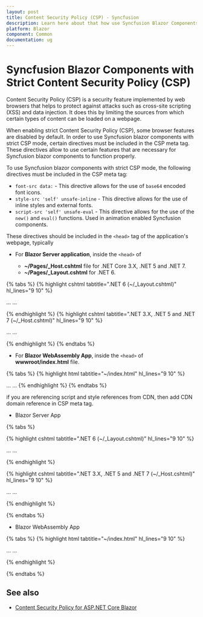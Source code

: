 ```yaml
---
layout: post
title: Content Security Policy (CSP) - Syncfusion
description: Learn here about that how use Syncfusion Blazor Components with strict Content Security Policy (CSP).
platform: Blazor
component: Common
documentation: ug
---
```


# Syncfusion Blazor Components with Strict Content Security Policy (CSP)

Content Security Policy (CSP) is a security feature implemented by web browsers that helps to protect against attacks such as cross-site scripting (XSS) and data injection. It does this by limiting the sources from which certain types of content can be loaded on a webpage.

When enabling strict Content Security Policy (CSP), some browser features are disabled by default. In order to use Syncfusion blazor components with strict CSP mode, certain directives must be included in the CSP meta tag. These directives allow to use certain features that are necessary for Syncfusion blazor components to function properly.

To use Syncfusion blazor components with strict CSP mode, the following directives must be included in the CSP meta tag:

* `font-src data:` - This directive allows for the use of `base64` encoded font icons.
* `style-src 'self' unsafe-inline` - This directive allows for the use of inline styles and external fonts.
* `script-src 'self' unsafe-eval` - This directive allows for the use of the `new()` and `eval()` functions. Used in animation enabled Syncfusion components.

These directives should be included in the `<head>` tag of the application's webpage, typically

* For **Blazor Server application**, inside the `<head>` of 

    * **~/Pages/_Host.cshtml** file for .NET Core 3.X, .NET 5 and .NET 7.
    * **~/Pages/_Layout.cshtml** for .NET 6.

{% tabs %}
{% highlight cshtml tabtitle=".NET 6 (~/_Layout.cshtml)" hl_lines="9 10" %}

<head>
    ...
    <meta http-equiv="Content-Security-Policy" content="
        script-src 'self' 'unsafe-eval' blob:;
        style-src 'self' 'unsafe-inline';
        img-src data: blob: https:;
        font-src 'self' data:;" />
    ...
</head>

{% endhighlight %}
{% highlight cshtml tabtitle=".NET 3.X, .NET 5 and .NET 7 (~/_Host.cshtml)" hl_lines="9 10" %}

<head>
    ...
    <meta http-equiv="Content-Security-Policy" content="
        script-src 'self' 'unsafe-eval' blob:;
        style-src 'self' 'unsafe-inline';
        img-src data: blob: https:;
        font-src 'self' data:;" />
    ...
</head>

{% endhighlight %}
{% endtabs %}

* For **Blazor WebAssembly App**, inside the `<head>` of **wwwroot/index.html** file.

{% tabs %}
{% highlight html tabtitle="~/index.html" hl_lines="9 10" %}
<head>
    ...
    <meta http-equiv="Content-Security-Policy" content="
        script-src 'self' 'unsafe-eval' blob:;
        style-src 'self' 'unsafe-inline';
        img-src data: blob: https:;
        font-src 'self' data:;" />
    ...
</head>
{% endhighlight %}
{% endtabs %}

if you are referencing script and style references from CDN, then add CDN domain reference in CSP meta tag.

* Blazor Server App

{% tabs %}

{% highlight cshtml tabtitle=".NET 6 (~/_Layout.cshtml)" hl_lines="9 10" %}

<head>
    ...
    <meta http-equiv="Content-Security-Policy" content="
        script-src 'self' 'unsafe-eval' https://cdn.syncfusion.com blob:;
        style-src 'self' 'unsafe-inline' https://cdn.syncfusion.com;
        img-src data: blob: https:;
        font-src 'self' data:;" />
    ...
</head>

{% endhighlight %}

{% highlight cshtml tabtitle=".NET 3.X, .NET 5 and .NET 7 (~/_Host.cshtml)" hl_lines="9 10" %}

<head>
    ...
    <meta http-equiv="Content-Security-Policy" content="
        script-src 'self' 'unsafe-eval' https://cdn.syncfusion.com blob:;
        style-src 'self' 'unsafe-inline' https://cdn.syncfusion.com;
        img-src data: blob: https:;
        font-src 'self' data:;" />
    ...
</head>

{% endhighlight %}

{% endtabs %}


* Blazor WebAssembly App

{% tabs %}
{% highlight html tabtitle="~/index.html" hl_lines="9 10" %}

<head>
    ...
    <meta http-equiv="Content-Security-Policy" content="
        script-src 'self' 'unsafe-eval' https://cdn.syncfusion.com blob:;
        style-src 'self' 'unsafe-inline' https://cdn.syncfusion.com;
        img-src data: blob: https:;
        font-src 'self' data:;" />
    ...
</head>

{% endhighlight %}

{% endtabs %}

## See also

* [Content Security Policy for ASP.NET Core Blazor](https://learn.microsoft.com/en-us/aspnet/core/blazor/security/content-security-policy?view=aspnetcore-7.0)
